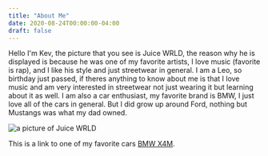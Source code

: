 ```yaml
---
title: "About Me"
date: 2020-08-24T00:00:00-04:00
draft: false
---
```


Hello I'm Kev, the picture that you see is Juice WRLD, the reason why he is displayed is because he was one of my favorite artists, I love music (favorite is rap), and I like his style and just streetwear in general. I am a Leo, so birthday just passed, if theres anything to know about me is that I love music and am very interested in streetwear not just wearing it but learning about it as well. I am also a car enthusiast, my favorite brand is BMW, I just love all of the cars in general. But I did grow up around Ford, nothing but Mustangs was what my dad owned.

![a picture of Juice WRLD](https://luvisrage.netlify.app/juice.jpg)

This is a link to one of my favorite cars [BMW X4M](https://www.bmwusa.com/vehicles/x-models/x4/sports-activity-coupe/overview.html).
